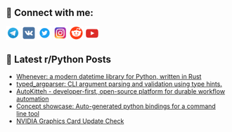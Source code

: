 ## 🔎 Connect with me:
[<img src="https://github.com/bullbesh/bullbesh/blob/main/images/Telegram.png" width="32" height="32" />](https://t.me/bullbesh)
[<img src="https://github.com/bullbesh/bullbesh/blob/main/images/VK.png" width="32" height="32" />](https://vk.com/bullbesh)
[<img src="https://github.com/bullbesh/bullbesh/blob/main/images/Twitter.png" width="32" height="32" />](https://twitter.com/bullbesh1)
[<img src="https://github.com/bullbesh/bullbesh/blob/main/images/Instagram.png" width="32" height="32" />](https://www.instagram.com/bullbesh)
[<img src="https://github.com/bullbesh/bullbesh/blob/main/images/Reddit.png" width="32" height="32" />](https://www.reddit.com/user/bullbesh)
[<img src="https://github.com/bullbesh/bullbesh/blob/main/images/YouTube.png" width="32" height="32" />](https://www.youtube.com/channel/UCtfjRs6uzgq5mfm8S06WTcg)

## 📕 Latest r/Python Posts
<!-- BLOG-POST-LIST:START -->
- [Whenever: a modern datetime library for Python, written in Rust](https://www.reddit.com/r/Python/comments/1dyb8gn/whenever_a_modern_datetime_library_for_python/)
- [typed_argparser: CLI argument parsing and validation using type hints.](https://www.reddit.com/r/Python/comments/1dyabhz/typed_argparser_cli_argument_parsing_and/)
- [AutoKitteh - developer-first, open-source platform for durable workflow automation](https://www.reddit.com/r/Python/comments/1dya7z9/autokitteh_developerfirst_opensource_platform_for/)
- [Concept showcase: Auto-generated python bindings for a command line tool](https://www.reddit.com/r/Python/comments/1dy2fvy/concept_showcase_autogenerated_python_bindings/)
- [NVIDIA Graphics Card Update Check](https://www.reddit.com/r/Python/comments/1dxwahg/nvidia_graphics_card_update_check/)
<!-- BLOG-POST-LIST:END -->
